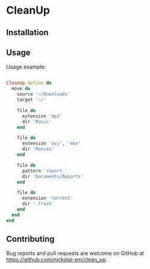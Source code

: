 # CleanUp

## Installation

## Usage

Usage example:

```` ruby

CleanUp.define do
  move do
    source '~/Downloads'
    target '~/'

    file do
      extension 'mp3'
      dir 'Music'
    end

    file do
      extension 'avi', 'mov'
      dir 'Movies'
    end

    file do
      pattern 'report_'
      dir 'Documents/Reports'
    end

    file do
      extension 'torrent'
      dir '.Trash'
    end
  end
end

````

## Contributing

Bug reports and pull requests are welcome on GitHub at https://github.com/nickolai-sm/clean_up.


